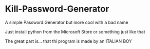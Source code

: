 # Kill-Password-Generator
A simple Password Generator but more cool with a bad name


Just install python from the Microsoft Store or something just like that

The great part is... that thi program is made by an ITALIAN BOY
